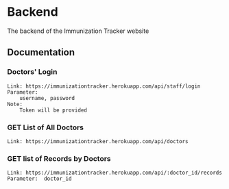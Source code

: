 # Backend
The backend of the Immunization Tracker website

## Documentation

### Doctors' Login

    Link: https://immunizationtracker.herokuapp.com/api/staff/login
    Parameter:
        username, password
    Note: 
        Token will be provided

### GET List of All Doctors

    Link: https://immunizationtracker.herokuapp.com/api/doctors
    
### GET list of Records by Doctors
    
    Link: https://immunizationtracker.herokuapp.com/api/:doctor_id/records
    Parameter:  doctor_id

